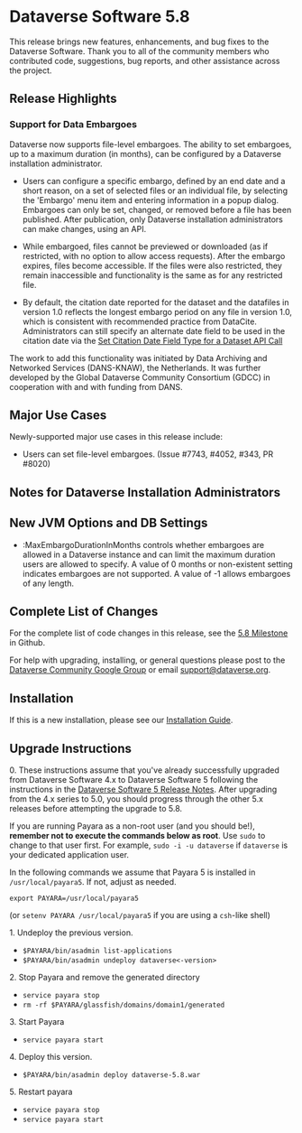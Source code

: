 # Dataverse Software 5.8

This release brings new features, enhancements, and bug fixes to the Dataverse Software. Thank you to all of the community members who contributed code, suggestions, bug reports, and other assistance across the project.

## Release Highlights

### Support for Data Embargoes

Dataverse now supports file-level embargoes. The ability to set embargoes, up to a maximum duration (in months), can be configured by a Dataverse installation administrator.

- Users can configure a specific embargo, defined by an end date and a short reason, on a set of selected files or an individual file, by selecting the 'Embargo' menu item and entering information in a popup dialog. Embargoes can only be set, changed, or removed before a file has been published. After publication, only Dataverse installation administrators can make changes, using an API.

- While embargoed, files cannot be previewed or downloaded (as if restricted, with no option to allow access requests). After the embargo expires, files become accessible. If the files were also restricted, they remain inaccessible and functionality is the same as for any restricted file.

- By default, the citation date reported for the dataset and the datafiles in version 1.0 reflects the longest embargo period on any file in version 1.0, which is consistent with recommended practice from DataCite. Administrators can still specify an alternate date field to be used in the citation date via the [Set Citation Date Field Type for a Dataset API Call](https://guides.dataverse.org/en/5.8/api/native-api.html#set-citation-date-field-type-for-a-dataset)

The work to add this functionality was initiated by Data Archiving and Networked Services (DANS-KNAW), the Netherlands. It was further developed by the Global Dataverse Community Consortium (GDCC) in cooperation with and with funding from DANS.

## Major Use Cases

Newly-supported major use cases in this release include:

- Users can set file-level embargoes. (Issue #7743, #4052, #343, PR #8020)

## Notes for Dataverse Installation Administrators

## New JVM Options and DB Settings

- :MaxEmbargoDurationInMonths controls whether embargoes are allowed in a Dataverse instance and can limit the maximum duration users are allowed to specify. A value of 0 months or non-existent setting indicates embargoes are not supported. A value of -1 allows embargoes of any length.

## Complete List of Changes

For the complete list of code changes in this release, see the [5.8 Milestone](https://github.com/IQSS/dataverse/milestone/99?closed=1) in Github.

For help with upgrading, installing, or general questions please post to the [Dataverse Community Google Group](https://groups.google.com/forum/#!forum/dataverse-community) or email support@dataverse.org.

## Installation

If this is a new installation, please see our [Installation Guide](https://guides.dataverse.org/en/5.8/installation/).

## Upgrade Instructions

0\. These instructions assume that you've already successfully upgraded from Dataverse Software 4.x to Dataverse Software 5 following the instructions in the [Dataverse Software 5 Release Notes](https://github.com/IQSS/dataverse/releases/tag/v5.0). After upgrading from the 4.x series to 5.0, you should progress through the other 5.x releases before attempting the upgrade to 5.8.

If you are running Payara as a non-root user (and you should be!), **remember not to execute the commands below as root**. Use `sudo` to change to that user first. For example, `sudo -i -u dataverse` if `dataverse` is your dedicated application user.  

In the following commands we assume that Payara 5 is installed in `/usr/local/payara5`. If not, adjust as needed.

`export PAYARA=/usr/local/payara5`

(or `setenv PAYARA /usr/local/payara5` if you are using a `csh`-like shell)

1\. Undeploy the previous version.

- `$PAYARA/bin/asadmin list-applications`
- `$PAYARA/bin/asadmin undeploy dataverse<-version>`

2\. Stop Payara and remove the generated directory

- `service payara stop`
- `rm -rf $PAYARA/glassfish/domains/domain1/generated`

3\. Start Payara

- `service payara start`
  
4\. Deploy this version.

- `$PAYARA/bin/asadmin deploy dataverse-5.8.war`

5\. Restart payara

- `service payara stop`
- `service payara start`
